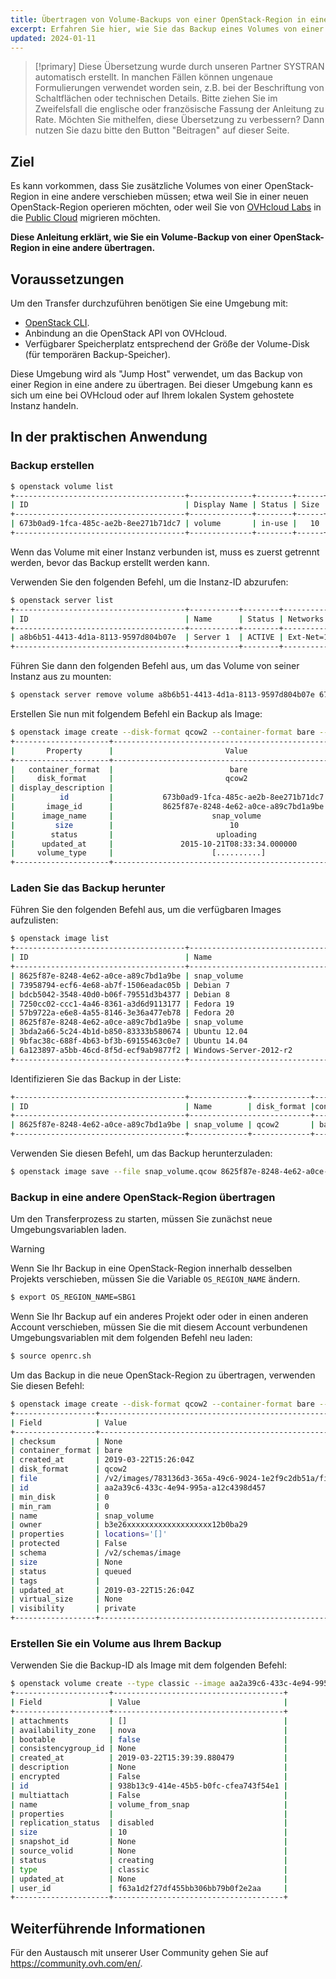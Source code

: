 ```yaml
---
title: Übertragen von Volume-Backups von einer OpenStack-Region in eine andere
excerpt: Erfahren Sie hier, wie Sie das Backup eines Volumes von einer OpenStack-Region in eine andere verschieben können
updated: 2024-01-11
---
```


> [!primary]
> Diese Übersetzung wurde durch unseren Partner SYSTRAN automatisch erstellt. In manchen Fällen können ungenaue Formulierungen verwendet worden sein, z.B. bei der Beschriftung von Schaltflächen oder technischen Details. Bitte ziehen Sie im Zweifelsfall die englische oder französische Fassung der Anleitung zu Rate. Möchten Sie mithelfen, diese Übersetzung zu verbessern? Dann nutzen Sie dazu bitte den Button "Beitragen" auf dieser Seite.
>

## Ziel

Es kann vorkommen, dass Sie zusätzliche Volumes von einer OpenStack-Region in eine andere verschieben müssen; etwa weil Sie in einer neuen OpenStack-Region operieren möchten, oder weil Sie von [OVHcloud Labs](https://labs.ovh.com/) in die [Public Cloud](https://www.ovh.com/de/public-cloud/instances/) migrieren möchten.

**Diese Anleitung erklärt, wie Sie ein Volume-Backup von einer OpenStack-Region in eine andere übertragen.**

## Voraussetzungen

Um den Transfer durchzuführen benötigen Sie eine Umgebung mit:

- [OpenStack CLI](prepare_the_environment_for_using_the_openstack_api1.).
- Anbindung an die OpenStack API von OVHcloud.
- Verfügbarer Speicherplatz entsprechend der Größe der Volume-Disk (für temporären Backup-Speicher).

Diese Umgebung wird als "Jump Host" verwendet, um das Backup von einer Region in eine andere zu übertragen. Bei dieser Umgebung kann es sich um eine bei OVHcloud oder auf Ihrem lokalen System gehostete Instanz handeln.

## In der praktischen Anwendung

### Backup erstellen

```sh
$ openstack volume list 
+--------------------------------------+--------------+--------+------+----------------------------------+
| ID                                   | Display Name | Status | Size | Attached to                      |
+--------------------------------------+--------------+--------+------+----------------------------------+
| 673b0ad9-1fca-485c-ae2b-8ee271b71dc7 | volume       | in-use |   10 | Attached to Server 1 on /dev/sdb |
+--------------------------------------+--------------+--------+------+----------------------------------+
```

Wenn das Volume mit einer Instanz verbunden ist, muss es zuerst getrennt werden, bevor das Backup erstellt werden kann.

Verwenden Sie den folgenden Befehl, um die Instanz-ID abzurufen:

```sh
$ openstack server list
+--------------------------------------+-----------+--------+------------------------------------------------+----------+--------+
| ID                                   | Name      | Status | Networks                                       | Image    | Flavor |
+--------------------------------------+-----------+--------+--------------------------------------------------------------------+
| a8b6b51-4413-4d1a-8113-9597d804b07e  | Server 1  | ACTIVE | Ext-Net=155.55.55.155, 2607:5300:23x:5000::8d5 | Centos 7 | b2-7   |
+--------------------------------------+-----------+--------+------------------------------------------------+----------+--------+
```

Führen Sie dann den folgenden Befehl aus, um das Volume von seiner Instanz aus zu mounten:

```sh 
$ openstack server remove volume a8b6b51-4413-4d1a-8113-9597d804b07e 673b0ad9-1fca-485c-ae2b-8ee271b71dc7
```

Erstellen Sie nun mit folgendem Befehl ein Backup als Image:

```sh
$ openstack image create --disk-format qcow2 --container-format bare --volume 673b0ad9-1fca-485c-ae2b-8ee271b71dc7 snap_volume 
+---------------------+------------------------------------------------------+
|       Property      |                         Value                        |
+---------------------+------------------------------------------------------+
|   container_format  |                          bare                        |
|     disk_format     |                         qcow2                        |
| display_description |                                                      |
|          id         |           673b0ad9-1fca-485c-ae2b-8ee271b71dc7       |
|       image_id      |           8625f87e-8248-4e62-a0ce-a89c7bd1a9be       |
|      image_name     |                      snap_volume                     |
|         size        |                          10                          |
|        status       |                       uploading                      |
|      updated_at     |               2015-10-21T08:33:34.000000             |
|     volume_type     |                      [..........]                    |
+---------------------+------------------------------------------------------+
```

### Laden Sie das Backup herunter

Führen Sie den folgenden Befehl aus, um die verfügbaren Images aufzulisten:

```sh
$ openstack image list 
+--------------------------------------+--------------------------------+--------+
| ID                                   | Name                           | Status |
+--------------------------------------+--------------------------------+--------+
| 8625f87e-8248-4e62-a0ce-a89c7bd1a9be | snap_volume                    | active |
| 73958794-ecf6-4e68-ab7f-1506eadac05b | Debian 7                       | active |
| bdcb5042-3548-40d0-b06f-79551d3b4377 | Debian 8                       | active |
| 7250cc02-ccc1-4a46-8361-a3d6d9113177 | Fedora 19                      | active |
| 57b9722a-e6e8-4a55-8146-3e36a477eb78 | Fedora 20                      | active |
| 8625f87e-8248-4e62-a0ce-a89c7bd1a9be | snap_volume                    | active |
| 3bda2a66-5c24-4b1d-b850-83333b580674 | Ubuntu 12.04                   | active |
| 9bfac38c-688f-4b63-bf3b-69155463c0e7 | Ubuntu 14.04                   | active |
| 6a123897-a5bb-46cd-8f5d-ecf9ab9877f2 | Windows-Server-2012-r2         | active |
+--------------------------------------+--------------------------------+--------+
```

Identifizieren Sie das Backup in der Liste:

```sh
+--------------------------------------+-------------+-------------+----------------+-----------+--------+
| ID                                   | Name        | disk_format |container_format|           | Status |
+--------------------------------------+---------------------------+----------------+-----------+--------+
| 8625f87e-8248-4e62-a0ce-a89c7bd1a9be | snap_volume | qcow2       | bare           | 319356928 | active |
+--------------------------------------+-------------+-------------+----------------+-----------+--------+
```

Verwenden Sie diesen Befehl, um das Backup herunterzuladen:

```sh 
$ openstack image save --file snap_volume.qcow 8625f87e-8248-4e62-a0ce-a89c7bd1a9be
```

### Backup in eine andere OpenStack-Region übertragen

Um den Transferprozess zu starten, müssen Sie zunächst neue Umgebungsvariablen laden.

> [!warning]
>
Wenn Sie Ihr Backup in eine OpenStack-Region innerhalb desselben Projekts verschieben, müssen Sie die Variable `OS_REGION_NAME` ändern.
>

```sh 
$ export OS_REGION_NAME=SBG1
```

Wenn Sie Ihr Backup auf ein anderes Projekt oder oder in einen anderen Account verschieben, müssen Sie die mit diesem Account verbundenen Umgebungsvariablen mit dem folgenden Befehl neu laden:

```sh
$ source openrc.sh
```

Um das Backup in die neue OpenStack-Region zu übertragen, verwenden Sie diesen Befehl:

```sh 
$ openstack image create --disk-format qcow2 --container-format bare --file snap_volume.qcow snap-volume 
+------------------+------------------------------------------------------+
| Field            | Value                                                |
+------------------+------------------------------------------------------+
| checksum         | None                                                 |
| container_format | bare                                                 |
| created_at       | 2019-03-22T15:26:04Z                                 |
| disk_format      | qcow2                                                |
| file             | /v2/images/783136d3-365a-49c6-9024-1e2f9c2db51a/file |
| id               | aa2a39c6-433c-4e94-995a-a12c4398d457                 |
| min_disk         | 0                                                    |
| min_ram          | 0                                                    |
| name             | snap_volume                                          |
| owner            | b3e26xxxxxxxxxxxxxxxxxxx12b0ba29                     |
| properties       | locations='[]'                                       |
| protected        | False                                                |
| schema           | /v2/schemas/image                                    |
| size             | None                                                 |
| status           | queued                                               |
| tags             |                                                      |
| updated_at       | 2019-03-22T15:26:04Z                                 |
| virtual_size     | None                                                 |
| visibility       | private                                              |
+------------------+------------------------------------------------------+
```

### Erstellen Sie ein Volume aus Ihrem Backup

Verwenden Sie die Backup-ID als Image mit dem folgenden Befehl:

```sh
$ openstack volume create --type classic --image aa2a39c6-433c-4e94-995a-a12c4398d457 --size 10 volume_from_snap
+---------------------+--------------------------------------+
| Field               | Value                                |
+---------------------+--------------------------------------+
| attachments         | []                                   |
| availability_zone   | nova                                 |
| bootable            | false                                |
| consistencygroup_id | None                                 |
| created_at          | 2019-03-22T15:39:39.880479           |
| description         | None                                 |
| encrypted           | False                                |
| id                  | 938b13c9-414e-45b5-b0fc-cfea743f54e1 |
| multiattach         | False                                |
| name                | volume_from_snap                     |
| properties          |                                      |
| replication_status  | disabled                             |
| size                | 10                                   |
| snapshot_id         | None                                 |
| source_volid        | None                                 |
| status              | creating                             |
| type                | classic                              |
| updated_at          | None                                 |
| user_id             | f63a1d2f27df455bb306bb79b0f2e2aa     |
+---------------------+--------------------------------------+
```

## Weiterführende Informationen

Für den Austausch mit unserer User Community gehen Sie auf <https://community.ovh.com/en/>.
